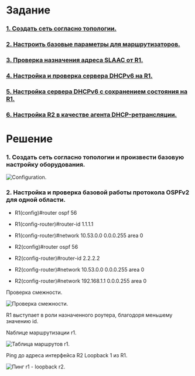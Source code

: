 # Задание
### [1. Создать сеть согласно топологии.](#1)
### [2. Настроить базовые параметры для маршрутизаторов.](#2)
### [3. Проверка назначения адреса SLAAC от R1.](#3)
### [4.	Настройка и проверка сервера DHCPv6 на R1.](#4)
### [5. Настройка сервера DHCPv6 с сохранением состояния на R1.](#5)
### [6. Настройка R2 в качестве агента DHCP-ретрансляции.](#6)

# Решение   
### <a name="1"> 1. Создать сеть согласно топологии и произвести базовую настройку оборудования.</a>  

<image src="./Conf.PNG" alt="Configuration.">  
  

### <a name="2"> 2. Настройка и проверка базовой работы протокола OSPFv2 для одной области.</a>  
  
  * R1(config)#router ospf 56  
  * R1(config-router)#router-id 1.1.1.1  
  * R1(config-router)#network 10.53.0.0 0.0.0.255 area 0  

  * R2(config)#router ospf 56  
  * R2(config-router)#router-id 2.2.2.2  
  * R2(config-router)#network 10.53.0.0 0.0.0.255 area 0  
  * R2(config-router)#network 192.168.1.1 0.0.0.255 area 0  
  
  Проверка смежности.  
  
  <image src="./r2-neighbor.PNG" alt="Проверка смежности.">  
   
  R1 выступает в роли назначенного роутера, благодоря меньшему значению id. 
    
  Nаблице маршрутизации r1.
    
  <image src="./r1-route.PNG" alt="Таблица маршрутов r1."> 
    
  Ping до адреса интерфейса R2 Loopback 1 из R1.
    
  <image src="./r1-ping-loopback.PNG" alt="Пинг r1 - loopback r2.">  
    
  
